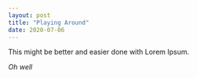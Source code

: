 ```yaml
---
layout: post
title: "Playing Around"
date: 2020-07-06
---
```


This might be better and easier done with Lorem Ipsum.

_Oh well_
